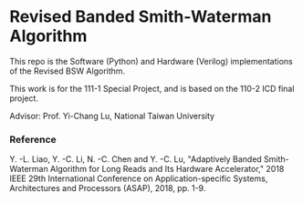 # Revised Banded Smith-Waterman Algorithm

This repo is the Software (Python) and Hardware (Verilog) implementations of the Revised BSW Algorithm.

This work is for the 111-1 Special Project, and is based on the 110-2 ICD final project.

Advisor: Prof. Yi-Chang Lu, National Taiwan University

### Reference
Y. -L. Liao, Y. -C. Li, N. -C. Chen and Y. -C. Lu, "Adaptively Banded Smith-Waterman Algorithm for Long Reads and Its Hardware Accelerator," 2018 IEEE 29th International Conference on Application-specific Systems, Architectures and Processors (ASAP), 2018, pp. 1-9.
